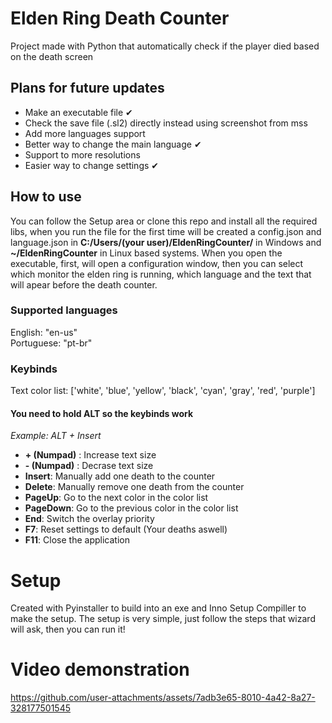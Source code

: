 # Elden Ring Death Counter
Project made with Python that automatically check if the player died based on the death screen 

## Plans for future updates
- Make an executable file ✔
- Check the save file (.sl2) directly instead using screenshot from mss
- Add more languages support
- Better way to change the main language ✔
- Support to more resolutions
- Easier way to change settings ✔

## How to use
You can follow the Setup area or clone this repo and install all the required libs, when you run the file for the first time will be created a config.json and language.json in **C:/Users/(your user)/EldenRingCounter/** in Windows and **~/EldenRingCounter** in Linux based systems. When you open the executable, first, will open a configuration window, then you can select which monitor the elden ring is running, which language and the text that will apear before the death counter.


### Supported languages

English: "en-us"
<br>
Portuguese: "pt-br"

### Keybinds

Text color list: ['white', 'blue', 'yellow', 'black', 'cyan', 'gray', 'red', 'purple']

#### You need to hold ALT so the keybinds work
*Example: ALT + Insert*
- **+ (Numpad)** : Increase text size
- **- (Numpad)** : Decrase text size
- **Insert**: Manually add one death to the counter
- **Delete**: Manually remove one death from the counter 
- **PageUp**: Go to the next color in the color list
- **PageDown**: Go to the previous color in the color list
- **End**: Switch the overlay priority
- **F7**: Reset settings to default (Your deaths aswell)
- **F11**: Close the application

# Setup
Created with Pyinstaller to build into an exe and Inno Setup Compiller to make the setup. The setup is very simple, just follow the steps that wizard will ask, then you can run it!

# Video demonstration

https://github.com/user-attachments/assets/7adb3e65-8010-4a42-8a27-328177501545


